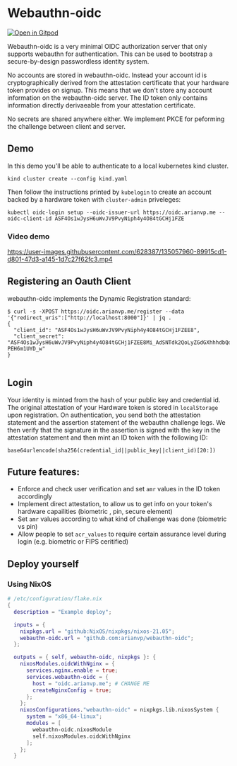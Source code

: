 # Webauthn-oidc

[![Open in Gitpod](https://gitpod.io/button/open-in-gitpod.svg)](https://gitpod.io/#https://github.com/arianvp/webauthn-oidc)

Webauthn-oidc is a very minimal OIDC authorization server that only supports
webauthn for authentication.  This can be used to bootstrap a secure-by-design
passwordless identity system.

No accounts are stored in webauthn-oidc. Instead your account id is cryptographically derived from the attestation
certificate that your hardware token provides on signup. This means that we don't store any account information on the webauthn-oidc server. The ID token only contains information directly derivaeable from your attestation certificate.


No secrets are shared anywhere either. We implement PKCE for peforming the
challenge between client and server.

## Demo
In this demo you'll be able to authenticate to a local kubernetes kind cluster.

```
kind cluster create --config kind.yaml
```

Then follow the instructions printed by `kubelogin` to create an account backed by a hardware token with `cluster-admin` priveleges:
```
kubectl oidc-login setup --oidc-issuer-url https://oidc.arianvp.me --oidc-client-id ASF4Os1wJysH6uWvJV9PvyNiph4y4O84tGCHj1FZE
```

### Video demo
https://user-images.githubusercontent.com/628387/135057960-89915cd1-d801-47d3-a145-1d7c27f62fc3.mp4


## Registering an Oauth Client

webauthn-oidc implements the Dynamic Registration standard:

```
$ curl -s -XPOST https://oidc.arianvp.me/register --data '{"redirect_uris":["http://localhost:8000"]}' | jq .
{
  "client_id": "ASF4Os1wJysH6uWvJV9PvyNiph4y4O84tGCHj1FZEE8",
  "client_secret": "ASF4Os1wJysH6uWvJV9PvyNiph4y4O84tGCHj1FZEE8Mi_AdSNTdk2QoLyZGdGXhhhdbQqFAJZ-PEH6m1UYD_w"
}


```


## Login
Your identity is minted from the hash of your public key and credential id.
The original attestation of your Hardware token is stored in `localStorage` upon registration.
On authentication, you send both the attestation statement and the assertion statement
of the webauthn challenge legs. We then verify that the signature in the assertion is signed
with the key in the attestation statement and then mint an ID token with the following ID:
```
base64urlencode(sha256(credential_id||public_key||client_id)[20:])
```

## Future features:

* Enforce and check user verification and set `amr` values in the ID token accordingly
* Implement direct attestation, to allow us to get info on your token's hardware capailities (biometric , pin, secure element)
* Set `amr` values according to what kind of challenge was done (biometric vs pin)
* Allow people to set `acr_values` to require certain assurance level during login (e.g. biometric or FIPS ceritified)

## Deploy yourself

### Using NixOS


```nix
# /etc/configuration/flake.nix
{
  description = "Example deploy";

  inputs = {
    nixpkgs.url = "github:NixOS/nixpkgs/nixos-21.05";
    webauthn-oidc.url = "github.com:arianvp/webauthn-oidc";
  };

  outputs = { self, webauthn-oidc, nixpkgs }: {
    nixosModules.oidcWithNginx = {
      services.nginx.enable = true;
      services.webauthn-oidc = {
        host = "oidc.arianvp.me"; # CHANGE ME
        createNginxConfig = true;
      };
    };
    nixosConfigurations."webauthn-oidc" = nixpkgs.lib.nixosSystem {
      system = "x86_64-linux";
      modules = [
        webauthn-oidc.nixosModule
        self.nixosModules.oidcWithNginx
      ];
    };
  }
```




